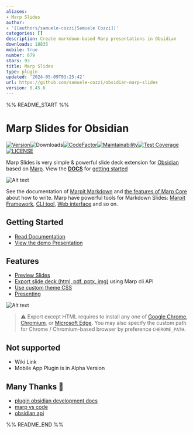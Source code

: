 ```yaml
---
aliases:
- Marp Slides
author:
- '[[authors/samuele-cozzi|Samuele Cozzi]]'
categories: []
description: Create markdown-based Marp presentations in Obsidian
downloads: 18835
mobile: true
number: 879
stars: 93
title: Marp Slides
type: plugin
updated: '2024-05-09T03:25:42'
url: https://github.com/samuele-cozzi/obsidian-marp-slides
version: 0.45.6
---
```


%% README_START %%

# Marp Slides for Obsidian

[![Version](https://img.shields.io/github/manifest-json/v/samuele-cozzi/obsidian-marp-slides?color=blue)](https://github.com/samuele-cozzi/obsidian-marp-slides/releases/latest)![Downloads](https://img.shields.io/github/downloads/samuele-cozzi/obsidian-marp-slides/total)[![CodeFactor](https://www.codefactor.io/repository/github/samuele-cozzi/obsidian-marp-slides/badge)](https://www.codefactor.io/repository/github/samuele-cozzi/obsidian-marp-slides)[![Maintainability](https://api.codeclimate.com/v1/badges/78932986b29ffe273e56/maintainability)](https://codeclimate.com/github/samuele-cozzi/obsidian-marp-slides/maintainability)[![Test Coverage](https://api.codeclimate.com/v1/badges/78932986b29ffe273e56/test_coverage)](https://codeclimate.com/github/samuele-cozzi/obsidian-marp-slides/test_coverage)[![LICENSE](https://img.shields.io/github/license/samuele-cozzi/obsidian-marp-slides)](https://github.com/samuele-cozzi/obsidian-marp-slides/blob/main/LICENSE)
<!-- ![Obsidian Downloads](https://img.shields.io/badge/dynamic/json?logo=obsidian&color=%23483699&label=downloads&query=%24%5B%22better-word-count%22%5D.downloads&url=https%3A%2F%2Fraw.githubusercontent.com%2Fobsidianmd%2Fobsidian-releases%2Fmaster%2Fcommunity-plugin-stats.json&style=for-the-badge) -->

Marp Slides is very simple & powerful slide deck extension for [Obsidian](href="https://obsidian.md") based on [Marp](https://marp.app/). View the **[DOCS](https://samuele-cozzi.github.io/obsidian-marp-slides/)** for [getting started](https://samuele-cozzi.github.io/obsidian-marp-slides/10.GettingStarted.html)

![Alt text](https://raw.githubusercontent.com/samuele-cozzi/obsidian-marp-slides/HEAD/docs/pictures/CreateSlides.gif)

See the documentation of [Marpit Markdown](https://marpit.marp.app/markdown) and [the features of Marp Core](https://github.com/marp-team/marp-core#features) about how to write.
Marp have powerful tools for Markdown Slides: [Marpit Framework](https://marpit.marp.app/), [CLI tool](https://github.com/marp-team/marp-cli), [Web interface](https://web.marp.app/) and so on.

## Getting Started

- [Read Documentation](https://samuele-cozzi.github.io/obsidian-marp-slides/)
- [View the demo Presentation](https://samuele-cozzi.github.io/obsidian-marp-slides/pictures/Sample%20Pro%201.html)

## Features

- [Preview Slides](https://samuele-cozzi.github.io/obsidian-marp-slides/21.SlidesPreview.html)
- [Export slide deck (html, pdf, pptx, img)](https://samuele-cozzi.github.io/obsidian-marp-slides/22.SlidesExport.html) using Marp cli API
- [Use custom theme CSS](https://samuele-cozzi.github.io/obsidian-marp-slides/23.SlidesCustomTheme.html)
- [Presenting](https://samuele-cozzi.github.io/obsidian-marp-slides/24.Presenting.html)

![Alt text](https://raw.githubusercontent.com/samuele-cozzi/obsidian-marp-slides/HEAD/docs/pictures/ThemeSlides.gif)

> ⚠️ Export except HTML requires to install any one of [Google Chrome](https://www.google.com/chrome/), [Chromium](https://www.chromium.org/), or [Microsoft Edge](https://www.microsoft.com/edge). You may also specify the custom path for Chrome / Chromium-based browser by preference `CHEROME_PATH`.

## Not supported

- Wiki Link
- Mobile App Plugin is in Alpha Version

## Many Thanks 👏

- [plugin obsidian development docs](https://marcus.se.net/obsidian-plugin-docs/)
- [marp vs code](https://github.com/marp-team/marp-vscode)
- [obsidian api](https://github.com/obsidianmd/obsidian-api)


%% README_END %%